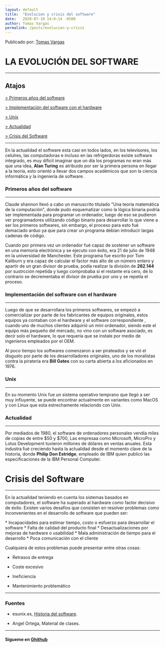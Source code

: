 ```yaml
---
layout: default
title:  "Evolucion y crisis del software"
date:   2020-07-10 14:0:14 -0500
author: Tomas Vargas
permalink: /posts/evolucion-y-crisis
---
```

<script src="https://kit.fontawesome.com/7316530f41.js" crossorigin="anonymous"></script>
Publicado por: [Tomas Vargas][gh] 
<h1>LA EVOLUCIÓN DEL SOFTWARE</h1>

<hr>
<h2>Atajos</h2>
<p> <a href="#l1">> Primeros años del software</a></p>
<p> <a href="#l2">> Implementación del software con el hardware</a  ></p>
<p> <a href="#l3">> Unix</a></p>
<p> <a href="#l4">> Actualidad</a></p>
<p> <a href="#l5">> Crisis del Software</a></p>
<hr>

<p>En la actualidad el software esta casi en todos lados, en los televisores, los celulres, las computadoras e incluso en las refrigerdoras
    existe software integrado, es muy dificil imaginar que un día los programas no eran más que una idea, <strong>Alan Turing</strong> es atribuido por ser la primera persona en llegar a la
    teoría, esto orientó a llevar dos campos académicos que son la ciencia informática y la ingeniería de software.
</p>
<h3 id="l1">Primeros años del software</h3><hr>
<p>Claude shannon llevó a cabo un manuscrito titulado "Una teoría matemática de la computación", donde pudo esquematizar como
    la lógica binaria podría ser implementada para programar un ordenador, luego de eso se pudieron ver programadores utilizando código binario para desarrollar lo que viene a ser los primeros 
    softwares, sin embargo, el proceso para esto fué demaciado arduo ya que para crear un programa debían introducir largas cadenas de código.
</p>
<p>Cuando por primera vez un ordenador fué capaz de sostener un software en una memoria electrónica y se ejecuto con éxito, era 21 de julio de 1948 en la universidad de Manchester. Este programa fue escrito por
    Tom Kaliburn y era capaz de calcular el factor más alto de un número entero y apartir de un gran divisor de prueba, podía realizar la división de <strong>262.144</strong> por sustrcción repetida y luego
    comprobaba si el restante era cero, de lo contrario se decrementaba el divisor de prueba por uno y se repetía el proceso.
     </p>
<h3 id="l2">Implementación del software con el hardware</h3><hr>
<p>Luego de que se desarrollara los primeros softwares, se empezó a comercializar por parte de los fabricantes de equipos originales, estos equipos ya contaban con el hardware y el software correspondiente
,
    cuando uno de muchos clientes adquirió un mini ordenador, siendo este el equipo más pequeño del mercado, no vino con un software asociado, es decir solo el hardware, lo que requería que se instale por medio de ingenieros empleados por el OEM.
</p>
<p>Al poco tiempo los softwares comenzaron a ser pirateados y se vió el disgusto por parte de los desarrolladores originales, uno de los moralistas contra la piratería era <strong>Bill Gates</strong> con su carta abierta a los aficionados en 1976.</p>

<h3 id="l3">Unix</h3>
<hr>
<p>En su momento Unix fue un sistema operativo temprano que llegó a ser muy influyente, se puede encontrar actualmente en variantes como MacOS y con Linux que esta estrechamente relaciondo con Unix.</p>

<h3 id="l4">Actualidad</h3>
<hr>
<p>Por mediados de 1980, el software de ordenadores personales vendía miles de copias de entre $50 y $700, Las empresaa como Microsoft, MicroPro y Lotus Development tuvieron millones de 
    dólares en ventas anuales. Esta industra fué creciendo hasta la actualidad desde el momento clave de la historia, donde <strong>Philip Don Estridge</strong>, empleado de IBM quien publicó las especificaciones de la IBM Personal Computer.
</p>

<h1 id="l5">Crisis del Software</h1>
<hr>
<p>En la actualidad teniendo en cuenta los sistemas basados en computadores, el software ha superado al hardware como factor decisivo de éxito. Existen varios desafíos que consisten en resolver problemas como inconvenientes en el desarrollo de software
    que pueden ser: 
</p>
* Incapacidades para estimar tiempo, costo o esfuerzo para desarrollar el software
* Falta de calidad del producto final
* Desactualizaciones por mejoras de hardware o usabilidad
* Mala administración de tiempo para el desarrollo
* Poca comunicación con el cliente

<p>Cualquiera de estos problemas puede presentar entre otras cosas: </p>

* Retrasos de entrega

* Coste excesivo 

* Ineficiencia

* Mantenimiento problemático



<hr>
<h3>Fuentes</h3>

* esunix.es, [Historia del software][f1].

* Angel Ortega, Material de clases. 

<hr>
<h4>Sigueme en <a href="https://github.com/tomvargas" target="_blank"><i class="fab fa-github"></i> Ghithub</a></h4>

[f1]: https://www.esunix.es/index.php/novato/software/historia-del-software
[gh]: https://github.com/tomvargas
